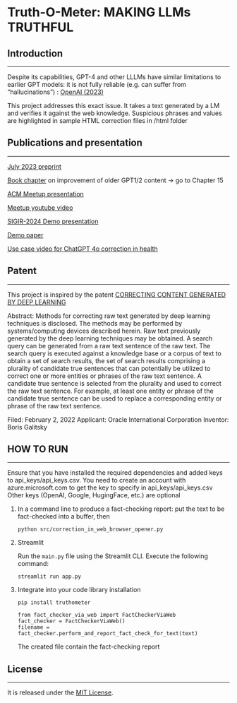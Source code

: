 # Truth-O-Meter: MAKING LLMs TRUTHFUL

## Introduction
------------

Despite its capabilities, GPT-4 and other LLLMs have similar limitations to earlier GPT models: it is not fully reliable (e.g. can suffer from “hallucinations”) : [OpenAI (2023)](https://cdn.openai.com/papers/gpt-4.pdf)

This project addresses this exact issue. It takes a text generated by a LM and verifies it against the web knowledge. Suspicious phrases and values are highlighted in sample HTML correction files in /html folder 

## Publications and presentation
------------
[July 2023 preprint](https://www.preprints.org/manuscript/202307.1723/v1)

[Book chapter](https://www.amazon.com/Artificial-Intelligence-Healthcare-Applications-Management-ebook/dp/B09QGJTPXZ) on improvement of older GPT1/2 content -> go to Chapter 15

[ACM Meetup presentation](https://1drv.ms/b/s!AlZzGY7TCKACjh46fyCSNCNwdRWW?e=XQh90c)

[Meetup youtube video](https://www.youtube.com/watch?v=le65Q_w86f8&t=3293s)

[SIGIR-2024 Demo presentation](https://1drv.ms/b/s!AlZzGY7TCKACrxazbG6MDMY81W8A?e=hH3kPu)

[Demo paper](https://dl.acm.org/doi/abs/10.1145/3626772.3657679)

[Use case video for ChatGPT 4o correction in health](https://1drv.ms/v/s!AlZzGY7TCKACrjcGrfQKAVRGT84L?e=mNmoBD)


## Patent
------------
This project is inspired by the patent 
[CORRECTING CONTENT GENERATED BY DEEP LEARNING](https://patents.justia.com/patent/20220284174)

Abstract: Methods for correcting raw text generated by deep learning techniques is disclosed. The methods may be performed by systems/computing devices described herein. Raw text previously generated by the deep learning techniques may be obtained. A search query can be generated from a raw text sentence of the raw text. The search query is executed against a knowledge base or a corpus of text to obtain a set of search results, the set of search results comprising a plurality of candidate true sentences that can potentially be utilized to correct one or more entities or phrases of the raw text sentence. A candidate true sentence is selected from the plurality and used to correct the raw text sentence. For example, at least one entity or phrase of the candidate true sentence can be used to replace a corresponding entity or phrase of the raw text sentence.

Filed: February 2, 2022
Applicant: Oracle International Corporation
Inventor: Boris Galitsky

## HOW TO RUN
------------

Ensure that you have installed the required dependencies and added keys to api_keys/api_keys.csv.
You need to create an account with azure.microsoft.com to get the key to specify in api_keys/api_keys.csv
Other keys (OpenAI, Google, HugingFace, etc.) are optional


1) In a command line to produce a fact-checking report: put the text to be fact-checked into a buffer, then
   ```
   python src/correction_in_web_browser_opener.py
   ```

2) Streamlit 

   Run the `main.py` file using the Streamlit CLI. Execute the following command:
   ```
   streamlit run app.py
   ```
3) Integrate into your code
   library installation
   ```
   pip install truthometer
   ```
   ```
   from fact_checker_via_web import FactCheckerViaWeb
   fact_checker = FactCheckerViaWeb()
   filename = fact_checker.perform_and_report_fact_check_for_text(text)
   ```
   The created file contain the fact-checking report

## License
-------
It is released under the [MIT License](https://opensource.org/licenses/MIT).

